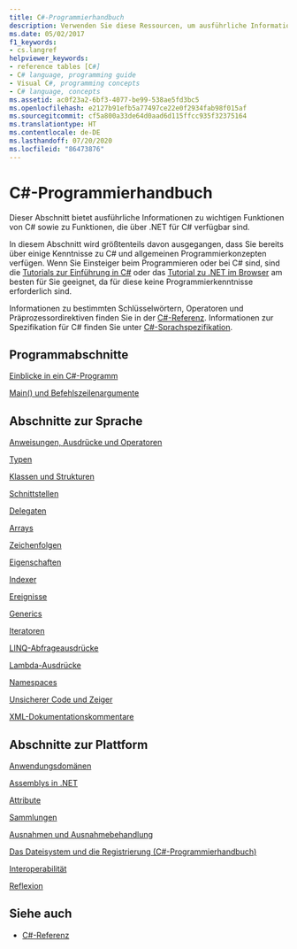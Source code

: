 ```yaml
---
title: C#-Programmierhandbuch
description: Verwenden Sie diese Ressourcen, um ausführliche Informationen zu wichtigen Funktionen von C# sowie zu Funktionen zu erhalten, die über .NET für C# verfügbar sind.
ms.date: 05/02/2017
f1_keywords:
- cs.langref
helpviewer_keywords:
- reference tables [C#]
- C# language, programming guide
- Visual C#, programming concepts
- C# language, concepts
ms.assetid: ac0f23a2-6bf3-4077-be99-538ae5fd3bc5
ms.openlocfilehash: e2127b91efb5a77497ce22e0f2934fab98f015af
ms.sourcegitcommit: cf5a800a33de64d0aad6d115ffcc935f32375164
ms.translationtype: HT
ms.contentlocale: de-DE
ms.lasthandoff: 07/20/2020
ms.locfileid: "86473876"
---
```

# <a name="c-programming-guide"></a>C#-Programmierhandbuch

Dieser Abschnitt bietet ausführliche Informationen zu wichtigen Funktionen von C# sowie zu Funktionen, die über .NET für C# verfügbar sind.  
  
 In diesem Abschnitt wird größtenteils davon ausgegangen, dass Sie bereits über einige Kenntnisse zu C# und allgemeinen Programmierkonzepten verfügen. Wenn Sie Einsteiger beim Programmieren oder bei C# sind, sind die [Tutorials zur Einführung in C#](../tutorials/intro-to-csharp/index.md) oder das [Tutorial zu .NET im Browser](https://dotnet.microsoft.com/learn/dotnet/in-browser-tutorial/1) am besten für Sie geeignet, da für diese keine Programmierkenntnisse erforderlich sind.  
  
 Informationen zu bestimmten Schlüsselwörtern, Operatoren und Präprozessordirektiven finden Sie in der [C#-Referenz](../language-reference/index.md). Informationen zur Spezifikation für C# finden Sie unter [C#-Sprachspezifikation](/dotnet/csharp/language-reference/language-specification/introduction).  
  
## <a name="program-sections"></a>Programmabschnitte

[Einblicke in ein C#-Programm](./inside-a-program/index.md)  
  
[Main() und Befehlszeilenargumente](./main-and-command-args/index.md)  

## <a name="language-sections"></a>Abschnitte zur Sprache

[Anweisungen, Ausdrücke und Operatoren](./statements-expressions-operators/index.md)  

 [Typen](./types/index.md)  

 [Klassen und Strukturen](./classes-and-structs/index.md)  
  
 [Schnittstellen](./interfaces/index.md)  

 [Delegaten](./delegates/index.md)  

 [Arrays](./arrays/index.md)  
  
 [Zeichenfolgen](./strings/index.md)  
  
 [Eigenschaften](./classes-and-structs/properties.md)  
  
 [Indexer](./indexers/index.md)  
  
 [Ereignisse](./events/index.md)  
  
 [Generics](./generics/index.md)  
  
 [Iteratoren](./concepts/iterators.md)
  
 [LINQ-Abfrageausdrücke](../linq/index.md)  
  
 [Lambda-Ausdrücke](./statements-expressions-operators/lambda-expressions.md)  
  
 [Namespaces](./namespaces/index.md)  
  
 [Unsicherer Code und Zeiger](./unsafe-code-pointers/index.md)  
  
 [XML-Dokumentationskommentare](./xmldoc/index.md)  
  
## <a name="platform-sections"></a>Abschnitte zur Plattform

 [Anwendungsdomänen](../../framework/app-domains/application-domains.md)  
  
 [Assemblys in .NET](../../standard/assembly/index.md)  
  
 [Attribute](./concepts/attributes/index.md)  
  
 [Sammlungen](./concepts/collections.md)  
  
 [Ausnahmen und Ausnahmebehandlung](./exceptions/index.md)  
  
 [Das Dateisystem und die Registrierung (C#-Programmierhandbuch)](./file-system/index.md)  
  
 [Interoperabilität](./interop/index.md)  
  
 [Reflexion](./concepts/reflection.md)  
  
## <a name="see-also"></a>Siehe auch

- [C#-Referenz](../language-reference/index.md)
